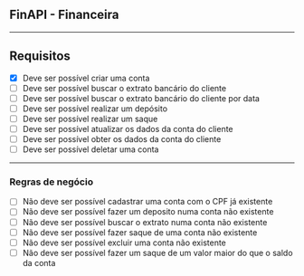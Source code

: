 ## FinAPI - Financeira

---

## Requisitos

- [x] Deve ser possível criar uma conta
- [ ] Deve ser possível buscar o extrato bancário do cliente
- [ ] Deve ser possível buscar o extrato bancário do cliente por data
- [ ] Deve ser possível realizar um depósito
- [ ] Deve ser possível realizar um saque
- [ ] Deve ser possível atualizar os dados da conta do cliente
- [ ] Deve ser possível obter os dados da conta do cliente
- [ ] Deve ser possível deletar uma conta

---

### Regras de negócio

- [ ] Não deve ser possível cadastrar uma conta com o CPF já existente
- [ ] Não deve ser possível fazer um deposito numa conta não existente
- [ ] Não deve ser possível buscar o extrato numa conta não existente
- [ ] Não deve ser possível fazer saque de uma conta não existente
- [ ] Não deve ser possível excluir uma conta não existente
- [ ] Não deve ser possível fazer um saque de um valor maior do que o saldo da conta
